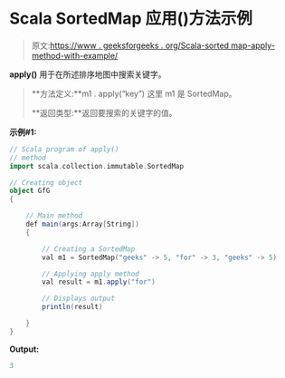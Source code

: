 # Scala SortedMap 应用()方法示例

> 原文:[https://www . geeksforgeeks . org/Scala-sorted map-apply-method-with-example/](https://www.geeksforgeeks.org/scala-sortedmap-apply-method-with-example/)

**apply()** 用于在所述排序地图中搜索关键字。

> **方法定义:**m1 . apply(“key”)
> 这里 m1 是 SortedMap。
> 
> **返回类型:**返回要搜索的关键字的值。

**示例#1:**

```scala
// Scala program of apply()
// method
import scala.collection.immutable.SortedMap

// Creating object
object GfG
{ 

    // Main method
    def main(args:Array[String])
    {

        // Creating a SortedMap
        val m1 = SortedMap("geeks" -> 5, "for" -> 3, "geeks" -> 5)

        // Applying apply method
        val result = m1.apply("for") 

        // Displays output
        println(result)

    }
}
```

**Output:**

```scala
3

```